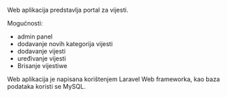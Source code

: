 Web aplikacija predstavlja portal za vijesti.

Mogućnosti:
- admin panel 
- dodavanje novih kategorija vijesti
- dodavanje vijesti
- uređivanje vijesti
- Brisanje vijestiwe
    
Web aplikacija je napisana korištenjem Laravel Web frameworka, kao baza podataka koristi se MySQL.
